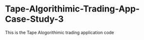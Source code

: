 # Tape-Algorithimic-Trading-App-Case-Study-3
This is the Tape Alogorithimic trading application code
